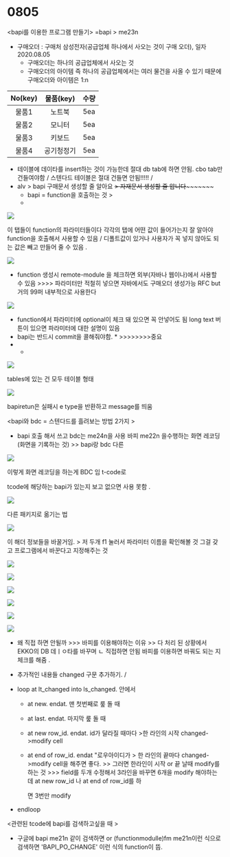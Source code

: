 # 0805

&lt;bapi를 이용한 프로그램 만들기&gt; =bapi &gt; me23n

* 구매오더 : 구매처 삼성전자\(공급업체 하나에서 사오는 것이 구매 오더\), 일자 2020.08.05
  * 구매오더는 하나의 공급업체에서 사오는 것
  * 구매오더의 아이템 즉 하나의 공급업체에서는 여러 물건을 사올 수 있기 때문에  구매오더와 아이템은 1:n 

| No\(key\) | 물품\(key\) | 수량 |
| :---: | :---: | :---: |
| 물품1 | 노트북 | 5ea |
| 물품2 | 모니터 | 5ea |
| 물품3 | 키보드 | 5ea |
| 물품4 | 공기청정기 | 5ea |

* 테이블에 데이타를 insert하는 것이 가능한데 절대 db tab에 하면 안됨. cbo tab만 건들여야함 / 스텐다드 테이블은 절대 건들면 안됨!!!!!  / 
* alv &gt; bapi 구매문서 생성할 줄 알아요 ~~&gt; 자재문서 생성할 줄 압니다~~~~~~~~~ 
  * bapi = function을 호출하는 것 &gt; 
  * 

![](../../../.gitbook/assets/image%20%28225%29.png)

이 탭들이 function의 파라미터들이다 각각의 탭에 어떤 값이 들어가는지 잘 알아야 function을 호출해서 사용할 수 있음 /  디폴트값이 있거나 사용자가 꼭 넣지 않아도 되는 값은 빼고 만들어 줄 수 있음 . 

![](../../../.gitbook/assets/image%20%28226%29.png)

* function 생성시 remote-module 을 체크하면 외부\(자바나 웹이나\)에서 사용할 수 있음 &gt;&gt;&gt;&gt; 파라미터만 적철히 넣으면 자바에서도 구매오더 생성가능  RFC but 거의 99퍼 내부적으로 사용한다

![](../../../.gitbook/assets/image%20%28214%29.png)

* function에서 파라미터에 optional이 체크 돼 있으면 꼭 안넣어도 됨 long text 버튼이 있으면 파라미터에 대한 설명이 있음  
*  bapi는 반드시 commit을 콜해줘야함. \* &gt;&gt;&gt;&gt;&gt;&gt;&gt;&gt;중요
* * 
![](../../../.gitbook/assets/image%20%28220%29.png)

tables에 있는 건 모두 테이블 형태 

![](../../../.gitbook/assets/image%20%28221%29.png)

bapiretun은  실패시 e type을 반환하고 message를 띄움 

&lt;bapi와 bdc = 스텐다드를 흘려보는 방법 2가지 &gt; 

* bapi 호출 해서 쓰고 bdc는 me24n을 사용 바피  me22n 을수행하는 화면 레코딩\(화면을 기록하는 것\) &gt;&gt;  bapi랑 bdc 다른 



![](../../../.gitbook/assets/kakaotalk_20200805_103603214.jpg)

이렇게 화면 레코딩을 하는게 BDC 임 t-code로 

tcode에 해당하는 bapi가 있는지 보고 없으면 사용 못함 .

![](../../../.gitbook/assets/image%20%28215%29.png)

다른 패키지로 옮기는 법

![](../../../.gitbook/assets/image%20%28216%29.png)

이 해더 정보들을 바꿀거임. &gt; 저 두개 f1 눌러서 파라미터 이름을 확인해볼 것 그걸 갖고 프로그램에서 바꾼다고 지정해주는 것 

![](../../../.gitbook/assets/image%20%28223%29.png)

![](../../../.gitbook/assets/image%20%28229%29.png)



![](../../../.gitbook/assets/image%20%28217%29.png)

![](../../../.gitbook/assets/image%20%28227%29.png)

![](../../../.gitbook/assets/image%20%28224%29.png)

![](../../../.gitbook/assets/image%20%28222%29.png)



* 왜 직접 하면 안될까 &gt;&gt;&gt; 바피를 이용해야하는 이유 &gt;&gt; 다 처리 된 상황에서 EKKO의 DB 데ㅣㅇ타를 바꾸며 ㄴ 직접하면 안됨 바피를 이용하면 바꿔도 되는 지 체크를 해줌 . 

+ 추가적인 내용들 changed 구문 추가하기. /

* loop at lt\_changed into ls\_changed. 안에서

  * at new.   endat. 맨 첫번째로 뤂 돌 때
  * at last.    endat. 마지막 뤂 돌 때 
  * at new row\_id.  endat. id가 달라질 때마다 &gt;한 라인의 시작 changed-&gt;modify cell
  * at end of row\_id.  endat "로우아이디가  &gt; 한 라인의 끝마다  changed-&gt;modify cell을 해주면 좋다. &gt;&gt; 그러면 한라인이 시작 or 끝 날때 modify를 하는 것  &gt;&gt;&gt; field를 두개 수정해서 3라인을 바꾸면 6개을 modify 해야하는 데 at new row\_id 나 at end of row\_id를 하

      면 3번만 modify 

* endloop



&lt;관련된 tcode에 bapi를 검색하고싶을 때 &gt;

* 구글에 bapi me21n 같이 검색하면 or \(functionmodulle\)fm me21n이런 식으로 검색하면 'BAPI\_PO\_CHANGE' 이런 식의 function이 뜸.



